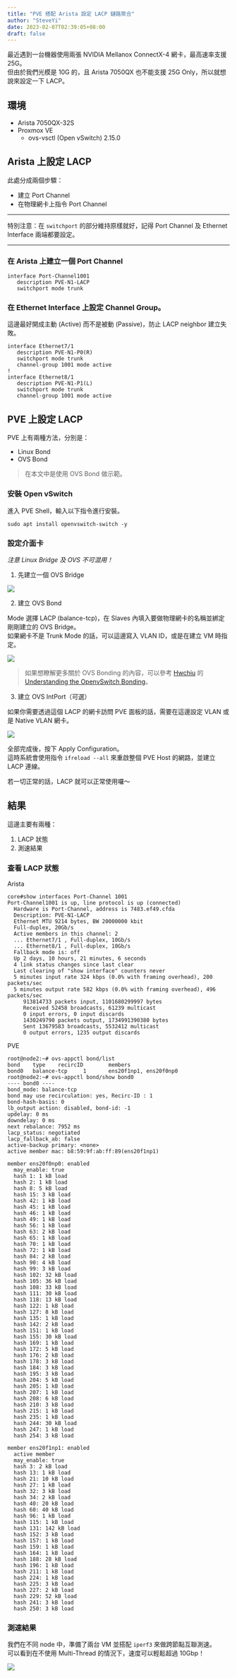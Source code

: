 ```yaml
---
title: "PVE 搭配 Arista 設定 LACP 鏈路聚合"
author: "SteveYi"
date: 2023-02-07T02:39:05+08:00
draft: false
---
```


最近遇到一台機器使用兩張 NVIDIA Mellanox ConnectX-4 網卡，最高速率支援 25G。  
但由於我們光模是 10G 的，且 Arista 7050QX 也不能支援 25G Only，所以就想說來設定一下 LACP。

## 環境

- Arista 7050QX-32S
- Proxmox VE
    - ovs-vsctl (Open vSwitch) 2.15.0

## Arista 上設定 LACP

此處分成兩個步驟：

- 建立 Port Channel
- 在物理網卡上指令 Port Channel

***
特別注意：在 `switchport` 的部分維持原樣就好，記得 Port Channel 及 Ethernet Interface 兩端都要設定。
***

### 在 Arista 上建立一個 Port Channel

```shell
interface Port-Channel1001
   description PVE-N1-LACP
   switchport mode trunk
```

### 在 Ethernet Interface 上設定 Channel Group。 

這邊最好開成主動 (Active) 而不是被動 (Passive)，防止 LACP neighbor 建立失敗。

```shell
interface Ethernet7/1
   description PVE-N1-P0(R)
   switchport mode trunk
   channel-group 1001 mode active
!
interface Ethernet8/1
   description PVE-N1-P1(L)
   switchport mode trunk
   channel-group 1001 mode active
```

## PVE 上設定 LACP

PVE 上有兩種方法，分別是：

- Linux Bond
- OVS Bond

> 在本文中是使用 OVS Bond 做示範。

### 安裝 Open vSwitch

進入 PVE Shell，輸入以下指令進行安裝。

```shell
sudo apt install openvswitch-switch -y
```

### 設定介面卡

*注意 Linux Bridge 及 OVS 不可混用！*

1. 先建立一個 OVS Bridge

![](https://i.imgur.com/PRJDx2A.png)

2. 建立 OVS Bond

Mode 選擇 LACP (balance-tcp)，在 Slaves 內填入要做物理網卡的名稱並綁定剛剛建立的 OVS Bridge。  
如果網卡不是 Trunk Mode 的話，可以這邊寫入 VLAN ID，或是在建立 VM 時指定。

![](https://i.imgur.com/7fvU2gd.png)

> 如果想瞭解更多關於 OVS Bonding 的內容，可以參考 [Hwchiu](https://www.hwchiu.com/) 的 [Understanding the OpenvSwitch Bonding](https://www.hwchiu.com/openvswitch-bonding.html)。

3. 建立 OVS IntPort（可選）

如果你需要透過這個 LACP 的網卡訪問 PVE 面板的話，需要在這邊設定 VLAN 或是 Native VLAN 網卡。

![](https://i.imgur.com/yqPhGCm.png)

全部完成後，按下 Apply Configuration。  
這時系統會使用指令 `ifreload --all` 來重啟整個 PVE Host 的網路，並建立 LACP 連線。

若一切正常的話，LACP 就可以正常使用囉～

## 結果

這邊主要有兩種：
1. LACP 狀態
2. 測速結果

### 查看 LACP 狀態

Arista

```shell
core#show interfaces Port-Channel 1001
Port-Channel1001 is up, line protocol is up (connected)
  Hardware is Port-Channel, address is 7483.ef49.cfda
  Description: PVE-N1-LACP
  Ethernet MTU 9214 bytes, BW 20000000 kbit
  Full-duplex, 20Gb/s
  Active members in this channel: 2
  ... Ethernet7/1 , Full-duplex, 10Gb/s
  ... Ethernet8/1 , Full-duplex, 10Gb/s
  Fallback mode is: off
  Up 2 days, 10 hours, 21 minutes, 6 seconds
  4 link status changes since last clear
  Last clearing of "show interface" counters never
  5 minutes input rate 324 kbps (0.0% with framing overhead), 200 packets/sec
  5 minutes output rate 582 kbps (0.0% with framing overhead), 496 packets/sec
     913814733 packets input, 1101680299997 bytes
     Received 52458 broadcasts, 61239 multicast
     0 input errors, 0 input discards
     1430249790 packets output, 1734991390380 bytes
     Sent 13679583 broadcasts, 5532412 multicast
     0 output errors, 1235 output discards
```

PVE

```shell
root@node2:~# ovs-appctl bond/list
bond    type    recircID        members
bond0   balance-tcp     1       ens20f1np1, ens20f0np0
root@node2:~# ovs-appctl bond/show bond0
---- bond0 ----
bond_mode: balance-tcp
bond may use recirculation: yes, Recirc-ID : 1
bond-hash-basis: 0
lb_output action: disabled, bond-id: -1
updelay: 0 ms
downdelay: 0 ms
next rebalance: 7952 ms
lacp_status: negotiated
lacp_fallback_ab: false
active-backup primary: <none>
active member mac: b8:59:9f:ab:ff:89(ens20f1np1)

member ens20f0np0: enabled
  may_enable: true
  hash 1: 1 kB load
  hash 2: 1 kB load
  hash 8: 5 kB load
  hash 15: 3 kB load
  hash 42: 1 kB load
  hash 45: 1 kB load
  hash 46: 1 kB load
  hash 49: 1 kB load
  hash 56: 1 kB load
  hash 63: 2 kB load
  hash 65: 1 kB load
  hash 70: 1 kB load
  hash 72: 1 kB load
  hash 84: 2 kB load
  hash 90: 4 kB load
  hash 99: 3 kB load
  hash 102: 32 kB load
  hash 105: 36 kB load
  hash 108: 33 kB load
  hash 111: 30 kB load
  hash 118: 13 kB load
  hash 122: 1 kB load
  hash 127: 8 kB load
  hash 135: 1 kB load
  hash 142: 2 kB load
  hash 151: 1 kB load
  hash 155: 30 kB load
  hash 169: 1 kB load
  hash 172: 5 kB load
  hash 176: 2 kB load
  hash 178: 3 kB load
  hash 184: 3 kB load
  hash 195: 3 kB load
  hash 204: 5 kB load
  hash 205: 1 kB load
  hash 207: 1 kB load
  hash 208: 6 kB load
  hash 210: 3 kB load
  hash 215: 1 kB load
  hash 235: 1 kB load
  hash 244: 30 kB load
  hash 247: 1 kB load
  hash 254: 3 kB load

member ens20f1np1: enabled
  active member
  may_enable: true
  hash 3: 2 kB load
  hash 13: 1 kB load
  hash 21: 10 kB load
  hash 27: 1 kB load
  hash 32: 3 kB load
  hash 34: 2 kB load
  hash 40: 20 kB load
  hash 60: 40 kB load
  hash 96: 1 kB load
  hash 115: 1 kB load
  hash 131: 142 kB load
  hash 152: 3 kB load
  hash 157: 1 kB load
  hash 159: 1 kB load
  hash 164: 1 kB load
  hash 188: 28 kB load
  hash 196: 1 kB load
  hash 211: 1 kB load
  hash 224: 1 kB load
  hash 225: 3 kB load
  hash 227: 2 kB load
  hash 229: 52 kB load
  hash 241: 3 kB load
  hash 250: 3 kB load
```

### 測速結果

我們在不同 node 中，準備了兩台 VM 並搭配 `iperf3` 來做跨節點互聯測速。  
可以看到在不使用 Multi-Thread 的情況下，速度可以輕鬆超過 10Gbp！

![](https://i.imgur.com/l7XnFka.jpg)
